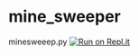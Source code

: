 # mine_sweeper
minesweeep.py
[![Run on Repl.it](https://repl.it/badge/github/choieastsea/mine_sweeper)](https://repl.it/github/choieastsea/mine_sweeper)